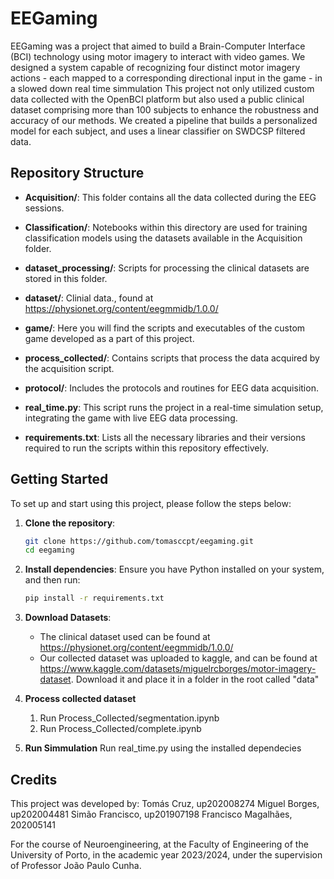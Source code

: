 # EEGaming

EEGaming was a project that aimed to build a Brain-Computer Interface (BCI) technology using motor imagery to interact with video games. We designed a system capable of recognizing four distinct motor imagery actions - each mapped to a corresponding directional input in the game - in a slowed down real time simmulation This project not only utilized custom data collected with the OpenBCI platform but also used a public clinical dataset comprising more than 100 subjects to enhance the robustness and accuracy of our methods. We created a pipeline that builds a personalized model for each subject, and uses a linear classifier on SWDCSP filtered data.

## Repository Structure

- **Acquisition/**: This folder contains all the data collected during the EEG sessions.
- **Classification/**: Notebooks within this directory are used for training classification models using the datasets available in the Acquisition folder.
- **dataset_processing/**: Scripts for processing the clinical datasets are stored in this folder.
- **dataset/**: Clinial data., found at https://physionet.org/content/eegmmidb/1.0.0/
- **game/**: Here you will find the scripts and executables of the custom game developed as a part of this project.
- **process_collected/**: Contains scripts that process the data acquired by the acquisition script.
- **protocol/**: Includes the protocols and routines for EEG data acquisition.

- **real_time.py**: This script runs the project in a real-time simulation setup, integrating the game with live EEG data processing.

- **requirements.txt**: Lists all the necessary libraries and their versions required to run the scripts within this repository effectively.

## Getting Started

To set up and start using this project, please follow the steps below:

1. **Clone the repository**:
    ```bash
    git clone https://github.com/tomasccpt/eegaming.git
    cd eegaming
    ```

2. **Install dependencies**:
    Ensure you have Python installed on your system, and then run:
    ```bash
    pip install -r requirements.txt
    ```

3. **Download Datasets**:
    - The clinical dataset used can be found at https://physionet.org/content/eegmmidb/1.0.0/
    - Our collected dataset was uploaded to kaggle, and can be found at https://www.kaggle.com/datasets/miguelrcborges/motor-imagery-dataset. Download it and place it in a folder in the root called "data"

4. **Process collected dataset**
   1. Run Process_Collected/segmentation.ipynb
   2. Run Process_Collected/complete.ipynb

6. **Run Simmulation**
    Run real_time.py using the installed dependecies

## Credits

This project was developed by:
Tomás Cruz, up202008274
Miguel Borges, up202004481
Simão Francisco, up201907198
Francisco Magalhães, 202005141

For the course of Neuroengineering, at the Faculty of Engineering of the University of Porto, in the academic year 2023/2024, under the supervision of Professor João Paulo Cunha.
